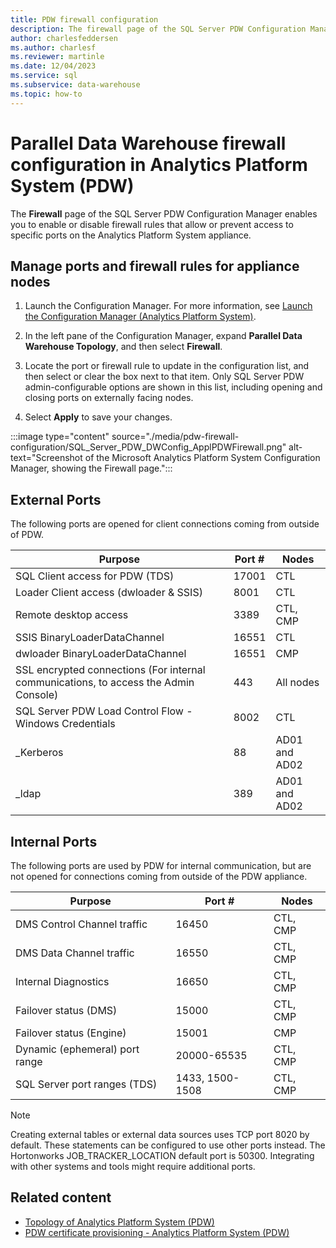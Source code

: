```yaml
---
title: PDW firewall configuration
description: The firewall page of the SQL Server PDW Configuration Manager enables you to enable or disable firewall rules that allow or prevent access to specific ports on the Analytics Platform System appliance.
author: charlesfeddersen
ms.author: charlesf
ms.reviewer: martinle
ms.date: 12/04/2023
ms.service: sql
ms.subservice: data-warehouse
ms.topic: how-to
---
```

# Parallel Data Warehouse firewall configuration in Analytics Platform System (PDW)

The **Firewall** page of the SQL Server PDW Configuration Manager enables you to enable or disable firewall rules that allow or prevent access to specific ports on the Analytics Platform System appliance.  
  
## <a id="to-manage-ports-and-firewall-rules-for-appliance-nodes"></a> Manage ports and firewall rules for appliance nodes
  
1. Launch the Configuration Manager. For more information, see [Launch the Configuration Manager (Analytics Platform System)](launch-the-configuration-manager.md).  
  
1. In the left pane of the Configuration Manager, expand **Parallel Data Warehouse Topology**, and then select **Firewall**.  
  
1. Locate the port or firewall rule to update in the configuration list, and then select or clear the box next to that item. Only SQL Server PDW admin-configurable options are shown in this list, including opening and closing ports on externally facing nodes.  
  
1. Select **Apply** to save your changes.  
  
:::image type="content" source="./media/pdw-firewall-configuration/SQL_Server_PDW_DWConfig_ApplPDWFirewall.png" alt-text="Screenshot of the Microsoft Analytics Platform System Configuration Manager, showing the Firewall page.":::
  
## External Ports
The following ports are opened for client connections coming from outside of PDW.  
  
|Purpose|Port #|Nodes|  
|-----------|-----------|---------|  
|SQL Client access for PDW (TDS)|17001|CTL|  
|Loader Client access (dwloader & SSIS)|8001|CTL|  
|Remote desktop access|3389|CTL, CMP|  
|SSIS BinaryLoaderDataChannel|16551|CTL|  
|dwloader BinaryLoaderDataChannel|16551|CMP|  
|SSL encrypted connections (For internal communications, to access the Admin Console)|443|All nodes|  
|SQL Server PDW Load Control Flow - Windows Credentials|8002|CTL|  
|_Kerberos|88|AD01 and AD02|  
|_ldap|389|AD01 and AD02|  
  
## Internal Ports
The following ports are used by PDW for internal communication, but are not opened for connections coming from outside of the PDW appliance.  
  
|Purpose|Port #|Nodes|  
|-----------|-----------|---------|  
|DMS Control Channel traffic|16450|CTL, CMP|  
|DMS Data Channel traffic|16550|CTL, CMP|  
|Internal Diagnostics|16650|CTL, CMP|  
|Failover status (DMS)|15000|CTL, CMP|  
|Failover status (Engine)|15001|CMP|  
|Dynamic (ephemeral) port range|20000-65535|CTL, CMP|  
|SQL Server port ranges (TDS)|1433, 1500-1508|CTL, CMP|  
  
> [!NOTE]  
> Creating external tables or external data sources uses TCP port 8020 by default. These statements can be configured to use other ports instead. The Hortonworks JOB_TRACKER_LOCATION default port is 50300. Integrating with other systems and tools might require additional ports.  
  
<!-- MISSING LINKS ## See Also  
[HDInsight Firewall Configuration (Analytics Platform System)](hdinsight-firewall-configuration.md)
-->

## Related content

- [Topology of Analytics Platform System (PDW)](pdw-topology.md)
- [PDW certificate provisioning - Analytics Platform System (PDW)](pdw-certificate-provisioning.md)
